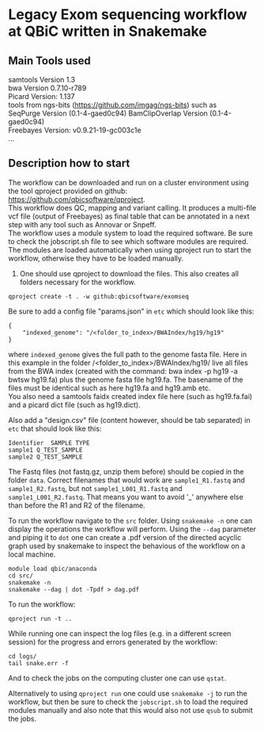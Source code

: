 # Legacy Exom sequencing workflow at QBiC written in Snakemake 
## Main Tools used

samtools Version 1.3  
bwa Version 0.7.10-r789  
Picard Version: 1.137  
tools from ngs-bits (https://github.com/imgag/ngs-bits) such as  
  SeqPurge Version (0.1-4-gaed0c94)
  BamClipOverlap Version (0.1-4-gaed0c94)  
Freebayes Version: v0.9.21-19-gc003c1e  
...

## Description how to start
The workflow can be downloaded and run on a cluster environment using the tool qproject provided on github: https://github.com/qbicsoftware/qproject.  
This workflow does QC, mapping and variant calling. It produces a multi-file vcf file (output of Freebayes) as final table that can be annotated in a next step with any tool such as Annovar or Snpeff.  
The workflow uses a module system to load the required software. Be sure to check the jobscript.sh file to see which software modules are required. The modules are loaded automatically when using qproject run to start the workflow, otherwise they have to be loaded manually.

1) One should use qproject to download the files. This also creates all folders necessary for the workflow.

```
qproject create -t . -w github:qbicsoftware/exomseq
```

Be sure to add a config file "params.json" in `etc` which should look like this:

```
{
    "indexed_genome": "/<folder_to_index>/BWAIndex/hg19/hg19"
}
```
where `indexed_genome` gives the full path to the genome fasta file. Here in this example in the folder /<folder_to_index>/BWAIndex/hg19/ live all files from the BWA index (created with the command: bwa index -p hg19 -a bwtsw hg19.fa) plus the genome fasta file hg19.fa. The basename of the files must be identical such as here hg19.fa and hg19.amb etc.  
You also need a samtools faidx created index file here (such as hg19.fa.fai) and a picard dict file (such as hg19.dict).   

Also add a "design.csv" file (content however, should be tab separated) in `etc` that should look like this:

```
Identifier	SAMPLE TYPE
sample1	Q_TEST_SAMPLE
sample2	Q_TEST_SAMPLE
```

The Fastq files (not fastq.gz, unzip them before) should be copied in the folder `data`. Correct filenames that would work are `sample1_R1.fastq` and `sample1_R2.fastq`, but not `sample1_L001_R1.fastq` and `sample1_L001_R2.fastq`. That means you want to avoid '_' anywhere else than before the R1 and R2 of the filename.

To run the workflow navigate to the `src` folder.
Using `snakemake -n` one can display the operations the workflow will perform.
Using the `--dag` parameter and piping it to `dot` one can create a .pdf version of the directed acyclic graph used by snakemake to inspect the behavious of the workflow on a local machine.

```
module load qbic/anaconda
cd src/
snakemake -n
snakemake --dag | dot -Tpdf > dag.pdf
```

To run the workflow:

```
qproject run -t ..
```

While running one can inspect the log files (e.g. in a different screen session) for the progress and errors generated by the workflow:

```
cd logs/
tail snake.err -f
```

And to check the jobs on the computing cluster one can use `qstat`.

Alternatively to using `qproject run` one could use `snakemake -j` to run the workflow, but then be sure to check the `jobscript.sh` to load the required modules manually and also note that this would also not use `qsub` to submit the jobs.
